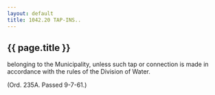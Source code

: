 ```yaml
---
layout: default 
title: 1042.20 TAP-INS..
---
```


{{ page.title }}
----------------
belonging to the Municipality, unless such tap or connection is made in
accordance with the rules of the Division of Water.

(Ord. 235A. Passed 9-7-61.)

